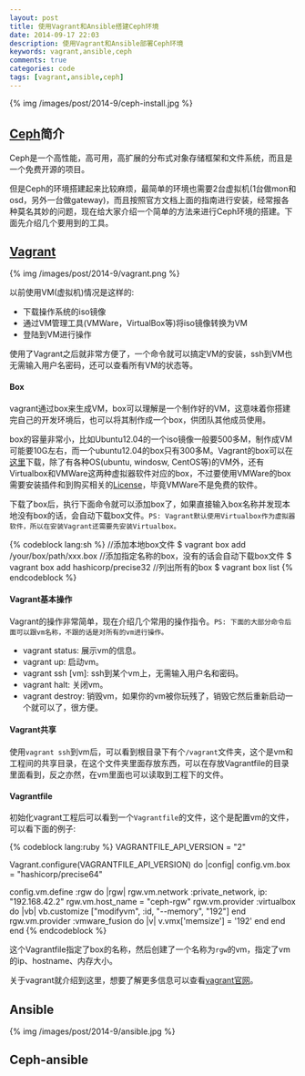 ```yaml
---
layout: post
title: 使用Vagrant和Ansible搭建Ceph环境
date: 2014-09-17 22:03
description: 使用Vagrant和Ansible部署Ceph环境
keywords: vagrant,ansible,ceph
comments: true
categories: code
tags: [vagrant,ansible,ceph]
---
```

  
{% img /images/post/2014-9/ceph-install.jpg %}  
  
## [Ceph][ceph]简介  
Ceph是一个高性能，高可用，高扩展的分布式对象存储框架和文件系统，而且是一个免费开源的项目。  
  
但是Ceph的环境搭建起来比较麻烦，最简单的环境也需要2台虚拟机(1台做mon和osd，另外一台做gateway)，而且按照官方文档上面的指南进行安装，经常报各种莫名其妙的问题，现在给大家介绍一个简单的方法来进行Ceph环境的搭建。下面先介绍几个要用到的工具。  
  
<!--more-->
## [Vagrant][vagrant]
  
{% img /images/post/2014-9/vagrant.png %}  
  
以前使用VM(虚拟机)情况是这样的:   
  
* 下载操作系统的iso镜像
* 通过VM管理工具(VMWare，VirtualBox等)将iso镜像转换为VM
* 登陆到VM进行操作
  
使用了Vagrant之后就非常方便了，一个命令就可以搞定VM的安装，ssh到VM也无需输入用户名密码，还可以查看所有VM的状态等。  
  
#### Box
vagrant通过box来生成VM，box可以理解是一个制作好的VM，这意味着你搭建完自己的开发环境后，也可以将其制作成一个box，供团队其他成员使用。  
  
box的容量非常小，比如Ubuntu12.04的一个iso镜像一般要500多M，制作成VM可能要10G左右，而一个ubuntu12.04的box只有300多M。Vagrant的box可以在[这里][vagrant-box]下载，除了有各种OS(ubuntu, windosw, CentOS等)的VM外，还有Virtualbox和VMWare这两种虚拟器软件对应的box，不过要使用VMWare的box
需要安装插件和到购买相关的[License][vagrant-license]，毕竟VMWare不是免费的软件。  
  
下载了box后，执行下面命令就可以添加box了，如果直接输入box名称并发现本地没有box的话，会自动下载box文件。`PS: Vagrant默认使用Virtualbox作为虚拟器软件，所以在安装Vagrant还需要先安装Virtualbox。`  
  
{% codeblock lang:sh %}
//添加本地box文件
$ vagrant box add /your/box/path/xxx.box
//添加指定名称的box，没有的话会自动下载box文件
$ vagrant box add hashicorp/precise32
//列出所有的box
$ vagrant box list
{% endcodeblock %}   
  
#### Vagrant基本操作
Vagrant的操作非常简单，现在介绍几个常用的操作指令。`PS: 下面的大部分命令后面可以跟vm名称，不跟的话是对所有的vm进行操作。`  
  
* vagrant status: 展示vm的信息。
* vagrant up: 启动vm。
* vagrant ssh [vm]: ssh到某个vm上，无需输入用户名和密码。
* vagrant halt: 关闭vm。
* vagrant destroy: 销毁vm，如果你的vm被你玩残了，销毁它然后重新启动一个就可以了，很方便。  
#### Vagrant共享
使用`vagrant ssh`到vm后，可以看到根目录下有个`/vagrant`文件夹，这个是vm和工程间的共享目录，在这个文件夹里面存放东西，可以在存放Vagrantfile的目录里面看到，反之亦然，在vm里面也可以读取到工程下的文件。  
  
#### Vagrantfile
初始化vagrant工程后可以看到一个`Vagrantfile`的文件，这个是配置vm的文件，可以看下面的例子:
  
  
{% codeblock lang:ruby %}
VAGRANTFILE_API_VERSION = "2"

Vagrant.configure(VAGRANTFILE_API_VERSION) do |config|
  config.vm.box = "hashicorp/precise64"

  config.vm.define :rgw do |rgw|
    rgw.vm.network :private_network, ip: "192.168.42.2"
    rgw.vm.host_name = "ceph-rgw"
    rgw.vm.provider :virtualbox do |vb|
      vb.customize ["modifyvm", :id, "--memory", "192"]
    end
    rgw.vm.provider :vmware_fusion do |v|
      v.vmx['memsize'] = '192'
    end
  end
end
{% endcodeblock %}   
  
这个Vagrantfile指定了box的名称，然后创建了一个名称为`rgw`的vm，指定了vm的ip、hostname、内存大小。  
  
关于vagrant就介绍到这里，想要了解更多信息可以查看[vagrant官网][vagrant]。

## Ansible
  
{% img /images/post/2014-9/ansible.jpg %}  
  

## Ceph-ansible


[ceph]: http://ceph.com/
[vagrant]: https://www.vagrantup.com/
[vagrant-box]: https://vagrantcloud.com/discover/featured
[vagrant-license]: https://www.vagrantup.com/vmware